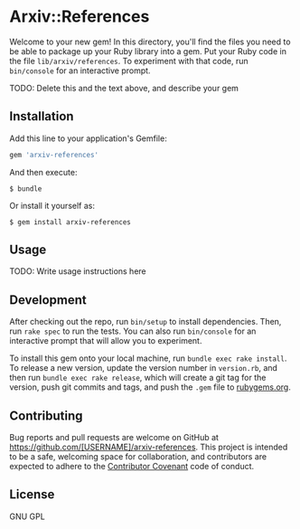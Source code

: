 # Arxiv::References

Welcome to your new gem! In this directory, you'll find the files you need to be able to package up your Ruby library into a gem. Put your Ruby code in the file `lib/arxiv/references`. To experiment with that code, run `bin/console` for an interactive prompt.

TODO: Delete this and the text above, and describe your gem

## Installation

Add this line to your application's Gemfile:

```ruby
gem 'arxiv-references'
```

And then execute:

    $ bundle

Or install it yourself as:

    $ gem install arxiv-references

## Usage

TODO: Write usage instructions here

## Development

After checking out the repo, run `bin/setup` to install dependencies. Then, run `rake spec` to run the tests. You can also run `bin/console` for an interactive prompt that will allow you to experiment.

To install this gem onto your local machine, run `bundle exec rake install`. To release a new version, update the version number in `version.rb`, and then run `bundle exec rake release`, which will create a git tag for the version, push git commits and tags, and push the `.gem` file to [rubygems.org](https://rubygems.org).

## Contributing

Bug reports and pull requests are welcome on GitHub at https://github.com/[USERNAME]/arxiv-references. This project is intended to be a safe, welcoming space for collaboration, and contributors are expected to adhere to the [Contributor Covenant](contributor-covenant.org) code of conduct.


## License

GNU GPL
